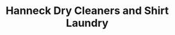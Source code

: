 ---
title: "Hanneck Dry Cleaners and Shirt Laundry"
url: /denver/hanneck-dry-cleaners-and-shirt-laundry/
shop: Wäscherei
---